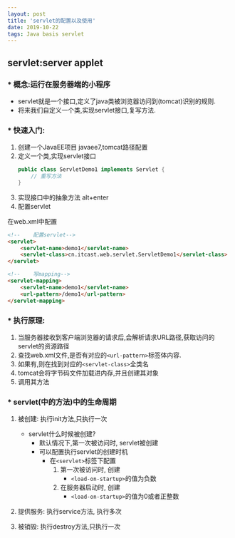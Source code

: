 ```yaml
---
layout: post
title: 'servlet的配置以及使用'
date: 2019-10-22
tags: Java basis servlet
---
```


## servlet:server applet
### * 概念:运行在服务器端的小程序
* servlet就是一个接口,定义了java类被浏览器访问到(tomcat)识别的规则.
* 将来我们自定义一个类,实现servlet接口,复写方法.

### * 快速入门:
1. 创建一个JavaEE项目
javaee7,tomcat路径配置
2. 定义一个类,实现servlet接口
    ```java
    public class ServletDemo1 implements Servlet {
        // 重写方法
    }
    ```
3. 实现接口中的抽象方法
alt+enter
4. 配置servlet

在web.xml中配置
```html
<!--    配置servlet-->
<servlet>
    <servlet-name>demo1</servlet-name>
    <servlet-class>cn.itcast.web.servlet.ServletDemo1</servlet-class>
</servlet>

<!--    写mapping-->
<servlet-mapping>
    <servlet-name>demo1</servlet-name>
    <url-pattern>/demo1</url-pattern>
</servlet-mapping>
```

### * 执行原理:
1. 当服务器接收到客户端浏览器的请求后,会解析请求URL路径,获取访问的servlet的资源路径
2. 查找web.xml文件,是否有对应的`<url-pattern>`标签体内容.
3. 如果有,则在找到对应的`<servlet-class>`全类名
4. tomcat会将字节码文件加载进内存,并且创建其对象
5. 调用其方法

### * servlet(中的方法)中的生命周期    
1. 被创建: 执行init方法,只执行一次
    * servlet什么时候被创建?
        * 默认情况下,第一次被访问时, servlet被创建
        * 可以配置执行servlet的创建时机
            * 在`<servlet>`标签下配置
                1. 第一次被访问时, 创建
                    * `<load-on-startup>`的值为负数
                2. 在服务器启动时, 创建
                    * `<load-on-startup>`的值为0或者正整数
                        
2. 提供服务: 执行service方法, 执行多次
3. 被销毁: 执行destroy方法,只执行一次